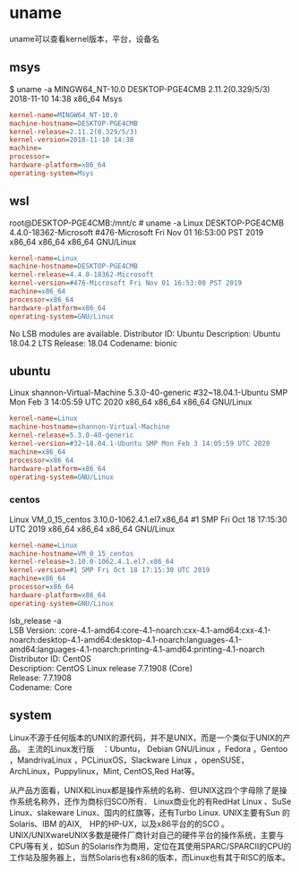 # uname

uname可以查看kernel版本，平台，设备名
## msys
$ uname -a
MINGW64_NT-10.0 DESKTOP-PGE4CMB 2.11.2(0.329/5/3) 2018-11-10 14:38 x86_64 Msys
``` ini
kernel-name=MINGW64_NT-10.0
machine-hostname=DESKTOP-PGE4CMB
kernel-release=2.11.2(0.329/5/3)
kernel-version=2018-11-10 14:38
machine=
processor=
hardware-platform=x86_64
operating-system=Msys
```

## wsl
root@DESKTOP-PGE4CMB:/mnt/c # uname -a
Linux DESKTOP-PGE4CMB 4.4.0-18362-Microsoft #476-Microsoft Fri Nov 01 16:53:00 PST 2019 x86_64 x86_64 x86_64 GNU/Linux

``` ini
kernel-name=Linux
machine-hostname=DESKTOP-PGE4CMB
kernel-release=4.4.0-18362-Microsoft
kernel-version=#476-Microsoft Fri Nov 01 16:53:00 PST 2019 
machine=x86_64
processor=x86_64
hardware-platform=x86_64
operating-system=GNU/Linux
```

No LSB modules are available.
Distributor ID: Ubuntu
Description:    Ubuntu 18.04.2 LTS
Release:        18.04
Codename:       bionic

## ubuntu


Linux shannon-Virtual-Machine 5.3.0-40-generic #32~18.04.1-Ubuntu SMP Mon Feb 3 14:05:59 UTC 2020 x86_64 x86_64 x86_64 GNU/Linux

``` ini
kernel-name=Linux
machine-hostname=shannon-Virtual-Machine
kernel-release=5.3.0-40-generic
kernel-version=#32~18.04.1-Ubuntu SMP Mon Feb 3 14:05:59 UTC 2020 
machine=x86_64
processor=x86_64
hardware-platform=x86_64
operating-system=GNU/Linux
```


### centos
Linux VM_0_15_centos 3.10.0-1062.4.1.el7.x86_64 #1 SMP Fri Oct 18 17:15:30 UTC 2019 x86_64 x86_64 x86_64 GNU/Linux     

``` ini
kernel-name=Linux
machine-hostname=VM_0_15_centos
kernel-release=3.10.0-1062.4.1.el7.x86_64
kernel-version=#1 SMP Fri Oct 18 17:15:30 UTC 2019
machine=x86_64
processor=x86_64
hardware-platform=x86_64
operating-system=GNU/Linux
```

lsb_release -a                            
LSB Version:    :core-4.1-amd64:core-4.1-noarch:cxx-4.1-amd64:cxx-4.1-noarch:desktop-4.1-amd64:desktop-4.1-noarch:languages-4.1-amd64:languages-4.1-noarch:printing-4.1-amd64:printing-4.1-noarch                           
Distributor ID: CentOS                                 
Description:    CentOS Linux release 7.7.1908 (Core)   
Release:        7.7.1908                               
Codename:       Core  

## system
Linux不源于任何版本的UNIX的源代码，并不是UNIX，而是一个类似于UNIX的产品。
主流的Linux发行版　：Ubuntu， Debian GNU/Linux ，Fedora ，Gentoo ，MandrivaLinux ，PCLinuxOS，Slackware Linux ，openSUSE，ArchLinux，Puppylinux，Mint, CentOS,Red Hat等。

从产品方面看，UNIX和Linux都是操作系统的名称．但UNIX这四个字母除了是操作系统名称外，还作为商标归SCO所有．
Linux商业化的有RedHat Linux 、SuSe Linux、slakeware Linux、国内的红旗等，还有Turbo Linux.
UNIX主要有Sun 的Solaris、IBM 的AIX,　HP的HP-UX，以及x86平台的的SCO 。UNIX/UNIXwareUNIX多数是硬件厂商针对自己的硬件平台的操作系统，主要与CPU等有关，如Sun 的Solaris作为商用，定位在其使用SPARC/SPARCII的CPU的工作站及服务器上，当然Solaris也有x86的版本，而Linux也有其于RISC的版本。

